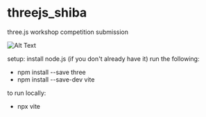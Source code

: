 # threejs_shiba
three.js workshop competition submission

![Alt Text](https://media.giphy.com/media/vFKqnCdLPNOKc/giphy.gif)

setup:
install node.js (if you don't already have it)
run the following:
  - npm install --save three
  - npm install --save-dev vite
 
 to run locally:
  - npx vite
